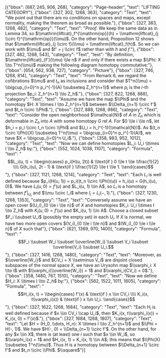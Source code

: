 [{"bbox": [687, 245, 906, 268], "category": "Page-header", "text": "LIFTING CATEGORY"}, {"bbox": [327, 302, 1268, 363], "category": "Text", "text": "We point out that there are no conditions on spaces and maps, except normality, making the theorem as broad as possible."}, {"bbox": [327, 383, 1268, 482], "category": "Text", "text": "*Proof.* We keep the same data as in Lemma 34, so $\\mathrm{liftcat}_f^{\\mathrm{op}}(h) = \\mathrm{liftcat}_{j \\circ f}^{\\mathrm{op}}(\\mu)$. On the other hand, Proposition 12 shows that $\\mathrm{liftcat}_{j \\circ f}(\\mu) = \\mathrm{liftcat}_f(h)$. So we can work with $\\mu$ and $f' = j \\circ f$ rather than with $h$ and $f$."}, {"bbox": [327, 482, 1268, 543], "category": "Text", "text": "By definition, $\\mathrm{liftcat}_{f'}(\\mu) \\le n$ if and only if there exists a map $\\Phi: X \\to T^n(\\mu)$ making the following diagram homotopy commutative:"}, {"bbox": [654, 562, 938, 727], "category": "Picture"}, {"bbox": [327, 746, 1268, 814], "category": "Text", "text": "From Remark 6, we regard the cofibrations $\\mu$ and $t_n$ as inclusions and consider that $T^n(\\mu) = \\bigcup_{i=0}^n p_i^{-1}(A) \\subseteq Z_h^{n+1}$ where $p_i$ is the $i$-th projection $p_i: Z_h^{n+1} \\to Z_h$."}, {"bbox": [327, 822, 1268, 888], "category": "Text", "text": "Assume we have the map $\\Phi$ and the homotopy $H: X \\times I \\to Z_h^{n+1}$ between $\\Delta_{n+1} \\circ f'$ and $t_n \\circ \\Phi$."}, {"bbox": [327, 888, 1268, 986], "category": "Text", "text": "Consider the open neighborhood $\\mathcal{N}$ of $A$ in $Z_h$ which is deformable in $Z_h$ into $A$ with some homotopy $G$ rel $A$. For $0 \\le i \\le n$, let $h_i = p_i \\circ t_n \\circ \\Phi$ and $U_i = h_i^{-1}(\\mathcal{N})$. As $(t_n \\circ \\Phi)(X) \\subseteq T^n(\\mu) = \\bigcup_{i=0}^n p_i^{-1}(A)$, we have $X = \\bigcup_{i=0}^n U_i$."}, {"bbox": [358, 983, 952, 1012], "category": "Text", "text": "Now we can define homotopies $L_i: U_i \\times I \\to Z_h$ by:"}, {"bbox": [552, 1024, 1038, 1107], "category": "Formula", "text": "$$L_i(u, t) = \\begin{cases} p_i(H(u, 2t)) & \\text{if } 0 \\le t \\le \\frac{1}{2} \\\\ G(h_i(u), 2t - 1) & \\text{if } \\frac{1}{2} \\le t \\le 1. \\end{cases}$$"}, {"bbox": [327, 1121, 1268, 1214], "category": "Text", "text": "Each $L_i$ is well defined because $p_i(H(u, 1)) = p_i((t_n \\circ \\Phi)(u)) = h_i(u) = G(h_i(u), 0)$. We have $L_i(u, 0) = f'(u)$ and $L_i(u, 1) \\in A$, so $L_i$ is a homotopy between $f'|_{U_i}$ and $\\mu \\circ l_i$ where $l_i = L_i(-, 1)$."}, {"bbox": [327, 1230, 1268, 1353], "category": "Text", "text": "Conversely assume we have an open cover $(U_i)_{0 \\le i \\le n}$ of $X$ and homotopies $K_i: U_i \\times I \\to Z_h$ with $K_i(u, 0) = f'(u)$ and $K_i(u, 1) \\in A$. Choose a closed subset $F_i \\subset U_i$ (possibly the empty set) in each $U_i$. If $X$ is normal, we have two more open covers $(V_i)_{0 \\le i \\le n}$ and $(W_i)_{0 \\le i \\le n}$ of $X$ such that"}, {"bbox": [621, 1369, 970, 1400], "category": "Formula", "text": "$$F_i \\subset W_i \\subset \\overline{W_i} \\subset V_i \\subset \\overline{V_i} \\subset U_i.$$"}, {"bbox": [327, 1416, 1268, 1480], "category": "Text", "text": "Moreover, as $\\overline{W_i}$ and $CV_i = X \\setminus V_i$ are disjoint closed subspaces of the normal space $X$, we have an Urysohn map $\\varphi_i: X \\to I$ with $\\varphi_i(\\overline{W_i}) = 1$ and $\\varphi_i(CV_i) = 0$."}, {"bbox": [358, 1480, 767, 1510], "category": "Text", "text": "Now we define $H_i: X \\times I \\to Z_h$ by:"}, {"bbox": [582, 1522, 1011, 1605], "category": "Formula", "text": "$$H_i(x, t) = \\begin{cases} f'(x) & \\text{if } x \\in CV_i \\\\ K_i(x, t\\varphi_i(x)) & \\text{if } x \\in U_i. \\end{cases}$$"}, {"bbox": [327, 1622, 1268, 1684], "category": "Text", "text": "Each $H_i$ is well defined because if $x \\in CV_i \\cap U_i$, then $K_i(x, t\\varphi_i(x)) = K_i(x, 0) = f'(x)$."}, {"bbox": [327, 1684, 1268, 1807], "category": "Text", "text": "Let $H = (H_0, \\dots, H_n): X \\times I \\to Z_h^{n+1}$ and $\\Phi = H(-, 1)$. We have $H(-, 0) = \\Delta_{n+1} \\circ f'$. On the other hand, for any $x \\in X$, there is (at least) one $i$ such that $x \\in W_i$, so $\\varphi_i(x) = 1$ and $H_i(x, 1) = K_i(x, 1) \\in A$; this means that $\\Phi(X) \\subseteq T^n(\\mu)$. Thus $H$ is a homotopy between $\\Delta_{n+1} \\circ f'$ and $t_n \\circ \\Phi$. $\\square$"}]